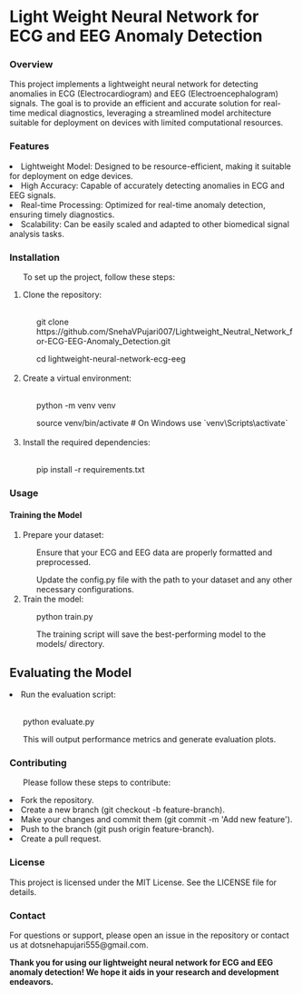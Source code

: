 <h1>Light Weight Neural Network for ECG and EEG Anomaly Detection </h1>
<h3>Overview</h3>
<p>This project implements a lightweight neural network for detecting anomalies in ECG (Electrocardiogram) and EEG (Electroencephalogram) signals. 
The goal is to provide an efficient and accurate solution for real-time medical diagnostics, leveraging a streamlined model architecture suitable for deployment on devices with limited computational resources.</p>

<h3>Features</h3>
<li>Lightweight Model: Designed to be resource-efficient, making it suitable for deployment on edge devices.</li>
<li>High Accuracy: Capable of accurately detecting anomalies in ECG and EEG signals.</li>
<li>Real-time Processing: Optimized for real-time anomaly detection, ensuring timely diagnostics.</li>
<li>Scalability: Can be easily scaled and adapted to other biomedical signal analysis tasks.</li>
<h3>Installation</h3>
<ul>To set up the project, follow these steps:</ul>
<ol type = "1">
<li>Clone the repository:</li> </br>
<ul>git clone https://github.com/SnehaVPujari007/Lightweight_Neutral_Network_for-ECG-EEG-Anomaly_Detection.git</ul>
<ul>cd lightweight-neural-network-ecg-eeg</ul> </br>
<li>Create a virtual environment:</li></br>
<ul>python -m venv venv</ul>
<ul>source venv/bin/activate  # On Windows use `venv\Scripts\activate`</ul> </br>
<li>Install the required dependencies:</li> </br>
<ul>pip install -r requirements.txt</ul>

</ol>
<h3>Usage</h3>
<h4>Training the Model</h4>
<ol type = "1">
<li>Prepare your dataset:</li>

<ol>Ensure that your ECG and EEG data are properly formatted and preprocessed. </ol>
<ol>Update the config.py file with the path to your dataset and any other necessary configurations.</ol>
<li>Train the model:</li>
<ul>python train.py</ul>
<ul>The training script will save the best-performing model to the models/ directory.</ul>
</ol>
<h2>Evaluating the Model</h2>

<li>Run the evaluation script:</li> </br>
<ul>python evaluate.py</ul>
<ul>This will output performance metrics and generate evaluation plots.</ul>



<h3>Contributing </h3>
<ul>Please follow these steps to contribute:</ul>

<li>Fork the repository. </li>
<li>Create a new branch (git checkout -b feature-branch).</li>
<li>Make your changes and commit them (git commit -m 'Add new feature').</li>
<li>Push to the branch (git push origin feature-branch).</li>
<li>Create a pull request.</li>
<h3>License</h3>
<p>This project is licensed under the MIT License. See the LICENSE file for details.</p>

<h3>Contact </h3>
<p>For questions or support, please open an issue in the repository or contact us at dotsnehapujari555@gmail.com.</p>

<b>Thank you for using our lightweight neural network for ECG and EEG anomaly detection! We hope it aids in your research and development endeavors. </b>






